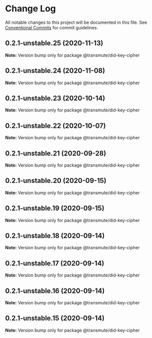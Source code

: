 # Change Log

All notable changes to this project will be documented in this file.
See [Conventional Commits](https://conventionalcommits.org) for commit guidelines.

## 0.2.1-unstable.25 (2020-11-13)

**Note:** Version bump only for package @transmute/did-key-cipher





## 0.2.1-unstable.24 (2020-11-08)

**Note:** Version bump only for package @transmute/did-key-cipher





## 0.2.1-unstable.23 (2020-10-14)

**Note:** Version bump only for package @transmute/did-key-cipher





## 0.2.1-unstable.22 (2020-10-07)

**Note:** Version bump only for package @transmute/did-key-cipher





## 0.2.1-unstable.21 (2020-09-28)

**Note:** Version bump only for package @transmute/did-key-cipher





## 0.2.1-unstable.20 (2020-09-15)

**Note:** Version bump only for package @transmute/did-key-cipher





## 0.2.1-unstable.19 (2020-09-15)

**Note:** Version bump only for package @transmute/did-key-cipher





## 0.2.1-unstable.18 (2020-09-14)

**Note:** Version bump only for package @transmute/did-key-cipher





## 0.2.1-unstable.17 (2020-09-14)

**Note:** Version bump only for package @transmute/did-key-cipher





## 0.2.1-unstable.16 (2020-09-14)

**Note:** Version bump only for package @transmute/did-key-cipher





## 0.2.1-unstable.15 (2020-09-14)

**Note:** Version bump only for package @transmute/did-key-cipher
